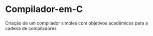 # Compilador-em-C
Criação de um compilador simples com objetivos acadêmicos para a cadeira de compiladores
